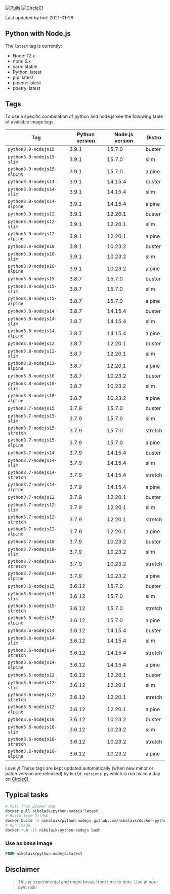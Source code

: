 [![Pulls](https://img.shields.io/docker/pulls/nikolaik/python-nodejs.svg?style=flat-square)](https://hub.docker.com/r/nikolaik/python-nodejs/)
[![CircleCI](https://img.shields.io/circleci/project/github/nikolaik/docker-python-nodejs.svg?style=flat-square)](https://circleci.com/gh/nikolaik/docker-python-nodejs)

Last updated by bot: 2021-01-28

## Python with Node.js
The `latest` tag is currently:

- Node: 12.x
- npm: 6.x
- yarn: stable
- Python: latest
- pip: latest
- pipenv: latest
- poetry: latest

## Tags
To use a specific combination of python and node.js see the following table of available image tags.

Tag | Python version | Node.js version | Distro
--- | --- | --- | ---
`python3.9-nodejs15` | 3.9.1 | 15.7.0 | buster
`python3.9-nodejs15-slim` | 3.9.1 | 15.7.0 | slim
`python3.9-nodejs15-alpine` | 3.9.1 | 15.7.0 | alpine
`python3.9-nodejs14` | 3.9.1 | 14.15.4 | buster
`python3.9-nodejs14-slim` | 3.9.1 | 14.15.4 | slim
`python3.9-nodejs14-alpine` | 3.9.1 | 14.15.4 | alpine
`python3.9-nodejs12` | 3.9.1 | 12.20.1 | buster
`python3.9-nodejs12-slim` | 3.9.1 | 12.20.1 | slim
`python3.9-nodejs12-alpine` | 3.9.1 | 12.20.1 | alpine
`python3.9-nodejs10` | 3.9.1 | 10.23.2 | buster
`python3.9-nodejs10-slim` | 3.9.1 | 10.23.2 | slim
`python3.9-nodejs10-alpine` | 3.9.1 | 10.23.2 | alpine
`python3.8-nodejs15` | 3.8.7 | 15.7.0 | buster
`python3.8-nodejs15-slim` | 3.8.7 | 15.7.0 | slim
`python3.8-nodejs15-alpine` | 3.8.7 | 15.7.0 | alpine
`python3.8-nodejs14` | 3.8.7 | 14.15.4 | buster
`python3.8-nodejs14-slim` | 3.8.7 | 14.15.4 | slim
`python3.8-nodejs14-alpine` | 3.8.7 | 14.15.4 | alpine
`python3.8-nodejs12` | 3.8.7 | 12.20.1 | buster
`python3.8-nodejs12-slim` | 3.8.7 | 12.20.1 | slim
`python3.8-nodejs12-alpine` | 3.8.7 | 12.20.1 | alpine
`python3.8-nodejs10` | 3.8.7 | 10.23.2 | buster
`python3.8-nodejs10-slim` | 3.8.7 | 10.23.2 | slim
`python3.8-nodejs10-alpine` | 3.8.7 | 10.23.2 | alpine
`python3.7-nodejs15` | 3.7.9 | 15.7.0 | buster
`python3.7-nodejs15-slim` | 3.7.9 | 15.7.0 | slim
`python3.7-nodejs15-stretch` | 3.7.9 | 15.7.0 | stretch
`python3.7-nodejs15-alpine` | 3.7.9 | 15.7.0 | alpine
`python3.7-nodejs14` | 3.7.9 | 14.15.4 | buster
`python3.7-nodejs14-slim` | 3.7.9 | 14.15.4 | slim
`python3.7-nodejs14-stretch` | 3.7.9 | 14.15.4 | stretch
`python3.7-nodejs14-alpine` | 3.7.9 | 14.15.4 | alpine
`python3.7-nodejs12` | 3.7.9 | 12.20.1 | buster
`python3.7-nodejs12-slim` | 3.7.9 | 12.20.1 | slim
`python3.7-nodejs12-stretch` | 3.7.9 | 12.20.1 | stretch
`python3.7-nodejs12-alpine` | 3.7.9 | 12.20.1 | alpine
`python3.7-nodejs10` | 3.7.9 | 10.23.2 | buster
`python3.7-nodejs10-slim` | 3.7.9 | 10.23.2 | slim
`python3.7-nodejs10-stretch` | 3.7.9 | 10.23.2 | stretch
`python3.7-nodejs10-alpine` | 3.7.9 | 10.23.2 | alpine
`python3.6-nodejs15` | 3.6.12 | 15.7.0 | buster
`python3.6-nodejs15-slim` | 3.6.12 | 15.7.0 | slim
`python3.6-nodejs15-stretch` | 3.6.12 | 15.7.0 | stretch
`python3.6-nodejs15-alpine` | 3.6.12 | 15.7.0 | alpine
`python3.6-nodejs14` | 3.6.12 | 14.15.4 | buster
`python3.6-nodejs14-slim` | 3.6.12 | 14.15.4 | slim
`python3.6-nodejs14-stretch` | 3.6.12 | 14.15.4 | stretch
`python3.6-nodejs14-alpine` | 3.6.12 | 14.15.4 | alpine
`python3.6-nodejs12` | 3.6.12 | 12.20.1 | buster
`python3.6-nodejs12-slim` | 3.6.12 | 12.20.1 | slim
`python3.6-nodejs12-stretch` | 3.6.12 | 12.20.1 | stretch
`python3.6-nodejs12-alpine` | 3.6.12 | 12.20.1 | alpine
`python3.6-nodejs10` | 3.6.12 | 10.23.2 | buster
`python3.6-nodejs10-slim` | 3.6.12 | 10.23.2 | slim
`python3.6-nodejs10-stretch` | 3.6.12 | 10.23.2 | stretch
`python3.6-nodejs10-alpine` | 3.6.12 | 10.23.2 | alpine

Lovely! These tags are kept updated automatically (when new minor or patch version are released) by `build_versions.py` which is run twice a day on [CircleCI](https://circleci.com/gh/nikolaik/docker-python-nodejs).

## Typical tasks
```bash
# Pull from Docker Hub
docker pull nikolaik/python-nodejs:latest
# Build from GitHub
docker build -t nikolaik/python-nodejs github.com/nikolaik/docker-python-nodejs
# Run image
docker run -it nikolaik/python-nodejs bash
```

### Use as base image
```Dockerfile
FROM nikolaik/python-nodejs:latest
```

## Disclaimer
> This is experimental and might break from time to time. Use at your own risk!
